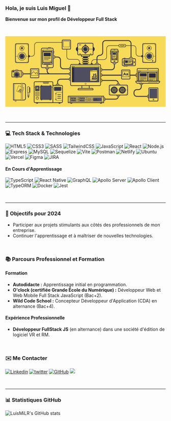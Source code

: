 <h3 align="left">Hola, je suis Luis Miguel 👋</h3>

**Bienvenue sur mon profil de Développeur Full Stack**

<br/>

![Machine GIF](./images/machine.gif)

<br/>

---

### 💻 Tech Stack & Technologies

![HTML5](https://img.shields.io/badge/html5-%23E34F26.svg?style=for-the-badge&logo=html5&logoColor=white)
![CSS3](https://img.shields.io/badge/css3-%231572B6.svg?style=for-the-badge&logo=css3&logoColor=white)
![SASS](https://img.shields.io/badge/SASS-hotpink.svg?style=for-the-badge&logo=SASS&logoColor=white)
![TailwindCSS](https://img.shields.io/badge/tailwindcss-%2338B2AC.svg?style=for-the-badge&logo=tailwind-css&logoColor=white)
![JavaScript](https://img.shields.io/badge/JAVASCRIPT-%23FFac45.svg?&style=for-the-badge&logo=javascript&logoColor=white&color=yellow)
![React](https://img.shields.io/badge/React-20232A?style=for-the-badge&logo=react&logoColor=61DAFB)
![Node.js](https://img.shields.io/badge/Node.js-43853D?style=for-the-badge&logo=node.js&logoColor=white)
![Express](https://img.shields.io/badge/Express.js-404D59?style=for-the-badge)
![MySQL](https://img.shields.io/badge/MySQL-005C84?style=for-the-badge&logo=mysql&logoColor=white)
![Sequelize](https://img.shields.io/badge/Sequelize-52B0E7?style=for-the-badge&logo=Sequelize&logoColor=white)
![Vite](https://img.shields.io/badge/vite-%23646CFF.svg?style=for-the-badge&logo=vite&logoColor=white)
![Postman](https://img.shields.io/badge/Postman-FF6C37?style=for-the-badge&logo=postman&logoColor=white)
![Netlify](https://img.shields.io/badge/netlify-%23000000.svg?style=for-the-badge&logo=netlify&logoColor=#00C7B7)
![Ubuntu](https://img.shields.io/badge/Ubuntu-E95420?style=for-the-badge&logo=ubuntu&logoColor=white)
![Vercel](https://img.shields.io/badge/vercel-%23000000.svg?style=for-the-badge&logo=vercel&logoColor=white)
![Figma](https://img.shields.io/badge/figma-%23F24E1E.svg?style=for-the-badge&logo=figma&logoColor=white)
![JIRA](https://img.shields.io/badge/Jira-0078D4?style=for-the-badge&logo=Jira&logoColor=white)

#### En Cours d'Apprentissage
![TypeScript](https://img.shields.io/badge/typescript-%23007ACC.svg?style=for-the-badge&logo=typescript&logoColor=white)
![React Native](https://img.shields.io/badge/react_native-%2320232a.svg?style=for-the-badge&logo=react&logoColor=%2361DAFB)
![GraphQL](https://img.shields.io/badge/-GraphQL-E10098?style=for-the-badge&logo=graphql&logoColor=white)
![Apollo Server](https://img.shields.io/badge/Apollo_Server-5d1df2?style=for-the-badge&logo=apollo-graphql&logoColor=white)
![Apollo Client](https://img.shields.io/badge/Apollo_Client-5d1df2?style=for-the-badge&logo=apollo-graphql&logoColor=white)
![TypeORM](https://img.shields.io/badge/TypeORM-FF5733?style=for-the-badge&logo=typeorm&logoColor=white)
![Docker](https://img.shields.io/badge/docker-%230db7ed.svg?style=for-the-badge&logo=docker&logoColor=white)
![Jest](https://img.shields.io/badge/-jest-%23C21325?style=for-the-badge&logo=jest&logoColor=white)

<br/>

---

### 🎯 Objectifs pour 2024
- Participer aux projets stimulants aux côtés des professionnels de mon entreprise.
- Continuer l'apprentissage et à maîtriser de nouvelles technologies.
<br/>

### 📚 Parcours Professionnel et Formation

#### Formation
- **Autodidacte :** Apprentissage initial en programmation.
- **O'clock (certifiée Grande École du Numérique) :** Développeur Web et Web Mobile Full Stack JavaScript (Bac+2).
- **Wild Code School :** Concepteur Développeur d'Application (CDA) en alternance (Bac+4).

#### Expérience Professionnelle
- **Développeur FullStack JS** (en alternance) dans une société d'édition de logiciel VR et RM.

<br/>


### ✉️ Me Contacter

<a href='https://fr.linkedin.com/in/luis-miguel-robles-81213463' target="_blank"><img alt='Linkedin' src='https://img.shields.io/badge/linkedin-%230077B5.svg?style=for-the-badge&logo=linkedin&logoColor=white'/></a>
<a href='https://twitter.com/LuismiMarcoDj' target="_blank"><img alt='twitter' src='https://img.shields.io/badge/Twitter-%231DA1F2.svg?style=for-the-badge&logo=Twitter&logoColor=white'/></a>
[![GitHub](https://img.shields.io/badge/GitHub-100000?style=for-the-badge&logo=github&logoColor=white)](https://github.com/LuisMiLR)
<a href="mailto:luismiguel.robles.lr@gmail.com" target="_blank"><img src="https://img.shields.io/badge/Email-luismiguel.robles.lr@gmail.com-teal?style=for-the-badge&logo=gmail"></a>

<br/>

---

### 📊 Statistiques GitHub

![LuisMiLR's GitHub stats](https://github-readme-stats.vercel.app/api?username=LuisMiLR&count_private=true&show_icons=true&title_color=70a5fd&icon_color=bf91f3&text_color=38bdae&bg_color=0D1117)

<br/>
